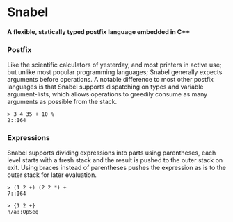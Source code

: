 # Snabel
#### A flexible, statically typed postfix language embedded in C++

### Postfix
Like the scientific calculators of yesterday, and most printers in active use; but unlike most popular programming languages; Snabel generally expects arguments before operations. A notable difference to most other postfix languages is that Snabel supports dispatching on types and variable argument-lists, which allows operations to greedily consume as many arguments as possible from the stack.

```
> 3 4 35 + 10 %
2::I64
```

### Expressions
Snabel supports dividing expressions into parts using parentheses, each level starts with a fresh stack and the result is pushed to the outer stack on exit. Using braces instead of parentheses pushes the expression as is to the outer stack for later evaluation.

```
> (1 2 +) (2 2 *) +
7::I64

> {1 2 +}
n/a::OpSeq
```
